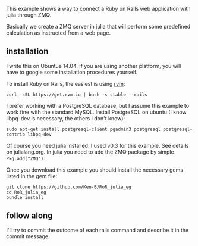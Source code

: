 This example shows a way to connect a Ruby on Rails web application with julia through ZMQ.

Basically we create a ZMQ server in julia that will perform some predefined calculation as instructed from a web page.

## installation

I write this on Ubuntue 14.04. If you are using another platform, you will have to google some installation procedures yourself.

To install Ruby on Rails, the easiest is using [rvm](http://rvm.io):

	curl -sSL https://get.rvm.io | bash -s stable --rails

I prefer working with a PostgreSQL database, but I assume this example to work fine with the standard MySQL. Install PostgreSQL on ubuntu (I know libpq-dev is necessary, the others I don't know):

	sudo apt-get install postgresql-client pgadmin3 postgresql postgresql-contrib libpq-dev

Of course you need julia installed. I used v0.3 for this example. See details on julialang.org. In julia you need to add the ZMQ package by simple `Pkg.add("ZMQ")`.

Once you download this example you should install the necessary gems listed in the gem file:

	git clone https://github.com/Ken-B/RoR_julia_eg
	cd RoR_julia_eg
	bundle install

## follow along

I'll try to commit the outcome of each rails command and describe it in the commit message.